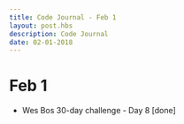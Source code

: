 ```yaml
---
title: Code Journal - Feb 1
layout: post.hbs
description: Code Journal
date: 02-01-2018
---
```

# Feb 1

- Wes Bos 30-day challenge - Day 8 [done]